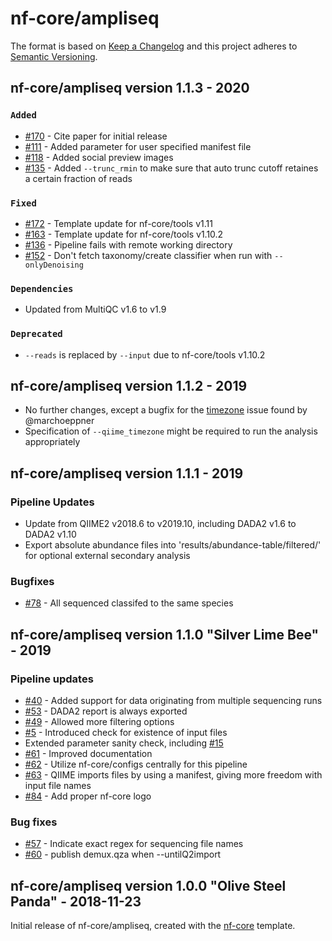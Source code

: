 # nf-core/ampliseq

The format is based on [Keep a Changelog](https://keepachangelog.com/en/1.0.0/)
and this project adheres to [Semantic Versioning](https://semver.org/spec/v2.0.0.html).

## nf-core/ampliseq version 1.1.3 - 2020

### `Added`

* [#170](https://github.com/nf-core/ampliseq/issues/170) - Cite paper for initial release
* [#111](https://github.com/nf-core/ampliseq/issues/111) - Added parameter for user specified manifest file
* [#118](https://github.com/nf-core/ampliseq/issues/118) - Added social preview images
* [#135](https://github.com/nf-core/ampliseq/issues/135) - Added `--trunc_rmin` to make sure that auto trunc cutoff retaines a certain fraction of reads

### `Fixed`

* [#172](https://github.com/nf-core/ampliseq/pull/172) - Template update for nf-core/tools v1.11
* [#163](https://github.com/nf-core/ampliseq/pull/163) - Template update for nf-core/tools v1.10.2
* [#136](https://github.com/nf-core/ampliseq/issues/136) - Pipeline fails with remote working directory
* [#152](https://github.com/nf-core/ampliseq/issues/152) - Don't fetch taxonomy/create classifier when run with `--onlyDenoising`

### `Dependencies`

* Updated from MultiQC v1.6 to v1.9

### `Deprecated`

* `--reads` is replaced by `--input` due to nf-core/tools v1.10.2

## nf-core/ampliseq version 1.1.2 - 2019

* No further changes, except a bugfix for the [timezone](https://github.com/nf-core/ampliseq/issues/114) issue found by @marchoeppner
* Specification of `--qiime_timezone` might be required to run the analysis appropriately

## nf-core/ampliseq version 1.1.1 - 2019

### Pipeline Updates

* Update from QIIME2 v2018.6 to v2019.10, including DADA2 v1.6 to DADA2 v1.10
* Export absolute abundance files into 'results/abundance-table/filtered/' for optional external secondary analysis

### Bugfixes

* [#78](https://github.com/nf-core/ampliseq/issues/78) - All sequenced classifed to the same species

## nf-core/ampliseq version 1.1.0 "Silver Lime Bee" - 2019

### Pipeline updates

* [#40](https://github.com/nf-core/ampliseq/issues/40) - Added support for data originating from multiple sequencing runs
* [#53](https://github.com/nf-core/ampliseq/issues/53) - DADA2 report is always exported
* [#49](https://github.com/nf-core/ampliseq/issues/49) - Allowed more filtering options
* [#5](https://github.com/nf-core/ampliseq/issues/5) - Introduced check for existence of input files
* Extended parameter sanity check, including [#15](https://github.com/nf-core/ampliseq/issues/15)
* [#61](https://github.com/nf-core/ampliseq/issues/61) - Improved documentation
* [#62](https://github.com/nf-core/ampliseq/pull/62) - Utilize nf-core/configs centrally for this pipeline
* [#63](https://github.com/nf-core/ampliseq/issues/63) - QIIME imports files by using a manifest, giving more freedom with input file names
* [#84](https://github.com/nf-core/ampliseq/issues/84) - Add proper nf-core logo

### Bug fixes

* [#57](https://github.com/nf-core/ampliseq/issues/57) - Indicate exact regex for sequencing file names
* [#60](https://github.com/nf-core/ampliseq/issues/60) - publish demux.qza when --untilQ2import

## nf-core/ampliseq version 1.0.0 "Olive Steel Panda" - 2018-11-23

Initial release of nf-core/ampliseq, created with the [nf-core](http://nf-co.re/) template.
